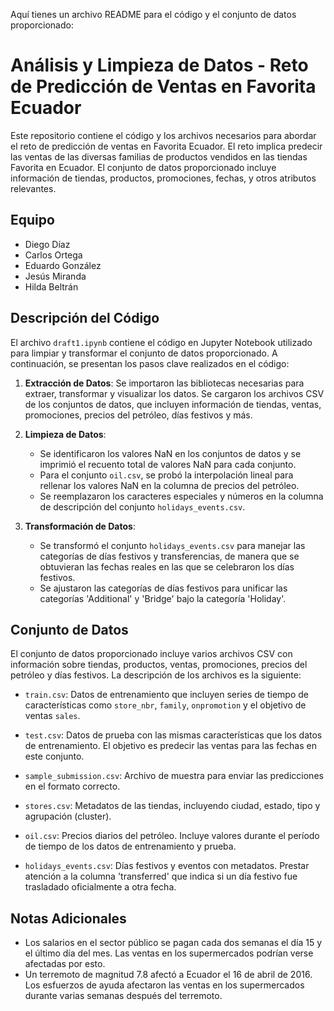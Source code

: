 Aquí tienes un archivo README para el código y el conjunto de datos proporcionado:

# Análisis y Limpieza de Datos - Reto de Predicción de Ventas en Favorita Ecuador

Este repositorio contiene el código y los archivos necesarios para abordar el reto de predicción de ventas en Favorita Ecuador. El reto implica predecir las ventas de las diversas familias de productos vendidos en las tiendas Favorita en Ecuador. El conjunto de datos proporcionado incluye información de tiendas, productos, promociones, fechas, y otros atributos relevantes.

## Equipo

- Diego Díaz
- Carlos Ortega
- Eduardo González
- Jesús Miranda
- Hilda Beltrán

## Descripción del Código

El archivo `draft1.ipynb` contiene el código en Jupyter Notebook utilizado para limpiar y transformar el conjunto de datos proporcionado. A continuación, se presentan los pasos clave realizados en el código:

1. **Extracción de Datos**: Se importaron las bibliotecas necesarias para extraer, transformar y visualizar los datos. Se cargaron los archivos CSV de los conjuntos de datos, que incluyen información de tiendas, ventas, promociones, precios del petróleo, días festivos y más.

2. **Limpieza de Datos**:
   - Se identificaron los valores NaN en los conjuntos de datos y se imprimió el recuento total de valores NaN para cada conjunto.
   - Para el conjunto `oil.csv`, se probó la interpolación lineal para rellenar los valores NaN en la columna de precios del petróleo.
   - Se reemplazaron los caracteres especiales y números en la columna de descripción del conjunto `holidays_events.csv`.

3. **Transformación de Datos**:
   - Se transformó el conjunto `holidays_events.csv` para manejar las categorías de días festivos y transferencias, de manera que se obtuvieran las fechas reales en las que se celebraron los días festivos.
   - Se ajustaron las categorías de días festivos para unificar las categorías 'Additional' y 'Bridge' bajo la categoría 'Holiday'.

## Conjunto de Datos

El conjunto de datos proporcionado incluye varios archivos CSV con información sobre tiendas, productos, ventas, promociones, precios del petróleo y días festivos. La descripción de los archivos es la siguiente:

- `train.csv`: Datos de entrenamiento que incluyen series de tiempo de características como `store_nbr`, `family`, `onpromotion` y el objetivo de ventas `sales`.

- `test.csv`: Datos de prueba con las mismas características que los datos de entrenamiento. El objetivo es predecir las ventas para las fechas en este conjunto.

- `sample_submission.csv`: Archivo de muestra para enviar las predicciones en el formato correcto.

- `stores.csv`: Metadatos de las tiendas, incluyendo ciudad, estado, tipo y agrupación (cluster).

- `oil.csv`: Precios diarios del petróleo. Incluye valores durante el período de tiempo de los datos de entrenamiento y prueba.

- `holidays_events.csv`: Días festivos y eventos con metadatos. Prestar atención a la columna 'transferred' que indica si un día festivo fue trasladado oficialmente a otra fecha.

## Notas Adicionales

- Los salarios en el sector público se pagan cada dos semanas el día 15 y el último día del mes. Las ventas en los supermercados podrían verse afectadas por esto.
- Un terremoto de magnitud 7.8 afectó a Ecuador el 16 de abril de 2016. Los esfuerzos de ayuda afectaron las ventas en los supermercados durante varias semanas después del terremoto.